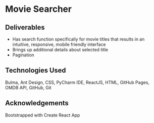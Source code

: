 # Movie Searcher

## Deliverables
- Has search function specifically for movie titles that results in an intuitive, responsive, mobile friendly interface
- Brings up additional details about selected title
- Pagination

## Technologies Used
Bulma, Ant Design, CSS, PyCharm IDE, ReactJS, HTML, GitHub Pages, OMDB API, GitHub, Git

## Acknowledgements
Bootstrapped with Create React App

